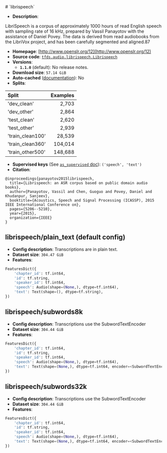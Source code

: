 <div itemscope itemtype="http://schema.org/Dataset">
  <div itemscope itemprop="includedInDataCatalog" itemtype="http://schema.org/DataCatalog">
    <meta itemprop="name" content="TensorFlow Datasets" />
  </div>
  <meta itemprop="name" content="librispeech" />
  <meta itemprop="description" content="LibriSpeech is a corpus of approximately 1000 hours of read English speech with sampling rate of 16 kHz,&#10;prepared by Vassil Panayotov with the assistance of Daniel Povey. The data is derived from read&#10;audiobooks from the LibriVox project, and has been carefully segmented and aligned.87&#10;&#10;To use this dataset:&#10;&#10;```python&#10;import tensorflow_datasets as tfds&#10;&#10;ds = tfds.load(&#x27;librispeech&#x27;, split=&#x27;train&#x27;)&#10;for ex in ds.take(4):&#10;  print(ex)&#10;```&#10;&#10;See [the guide](https://www.tensorflow.org/datasets/overview) for more&#10;informations on [tensorflow_datasets](https://www.tensorflow.org/datasets).&#10;&#10;" />
  <meta itemprop="url" content="https://www.tensorflow.org/datasets/catalog/librispeech" />
  <meta itemprop="sameAs" content="http://www.openslr.org/12" />
  <meta itemprop="citation" content="@inproceedings{panayotov2015librispeech,&#10;  title={Librispeech: an ASR corpus based on public domain audio books},&#10;  author={Panayotov, Vassil and Chen, Guoguo and Povey, Daniel and Khudanpur, Sanjeev},&#10;  booktitle={Acoustics, Speech and Signal Processing (ICASSP), 2015 IEEE International Conference on},&#10;  pages={5206--5210},&#10;  year={2015},&#10;  organization={IEEE}&#10;}" />
</div>
# `librispeech`

*   **Description**:

LibriSpeech is a corpus of approximately 1000 hours of read English speech with
sampling rate of 16 kHz, prepared by Vassil Panayotov with the assistance of
Daniel Povey. The data is derived from read audiobooks from the LibriVox
project, and has been carefully segmented and aligned.87

*   **Homepage**: [http://www.openslr.org/12](http://www.openslr.org/12)
*   **Source code**:
    [`tfds.audio.librispeech.Librispeech`](https://github.com/tensorflow/datasets/tree/master/tensorflow_datasets/audio/librispeech.py)
*   **Versions**:
    *   **`1.1.0`** (default): No release notes.
*   **Download size**: `57.14 GiB`
*   **Auto-cached**
    ([documentation](https://www.tensorflow.org/datasets/performances#auto-caching)):
    No
*   **Splits**:

Split            | Examples
:--------------- | -------:
'dev_clean'      | 2,703
'dev_other'      | 2,864
'test_clean'     | 2,620
'test_other'     | 2,939
'train_clean100' | 28,539
'train_clean360' | 104,014
'train_other500' | 148,688

*   **Supervised keys** (See
    [`as_supervised` doc](https://www.tensorflow.org/datasets/api_docs/python/tfds/load#args)):
    `('speech', 'text')`
*   **Citation**:

```
@inproceedings{panayotov2015librispeech,
  title={Librispeech: an ASR corpus based on public domain audio books},
  author={Panayotov, Vassil and Chen, Guoguo and Povey, Daniel and Khudanpur, Sanjeev},
  booktitle={Acoustics, Speech and Signal Processing (ICASSP), 2015 IEEE International Conference on},
  pages={5206--5210},
  year={2015},
  organization={IEEE}
}
```

## librispeech/plain_text (default config)

*   **Config description**: Transcriptions are in plain text.
*   **Dataset size**: `304.47 GiB`
*   **Features**:

```python
FeaturesDict({
    'chapter_id': tf.int64,
    'id': tf.string,
    'speaker_id': tf.int64,
    'speech': Audio(shape=(None,), dtype=tf.int64),
    'text': Text(shape=(), dtype=tf.string),
})
```

## librispeech/subwords8k

*   **Config description**: Transcriptions use the SubwordTextEncoder
*   **Dataset size**: `304.44 GiB`
*   **Features**:

```python
FeaturesDict({
    'chapter_id': tf.int64,
    'id': tf.string,
    'speaker_id': tf.int64,
    'speech': Audio(shape=(None,), dtype=tf.int64),
    'text': Text(shape=(None,), dtype=tf.int64, encoder=<SubwordTextEncoder vocab_size=8215>),
})
```

## librispeech/subwords32k

*   **Config description**: Transcriptions use the SubwordTextEncoder
*   **Dataset size**: `304.44 GiB`
*   **Features**:

```python
FeaturesDict({
    'chapter_id': tf.int64,
    'id': tf.string,
    'speaker_id': tf.int64,
    'speech': Audio(shape=(None,), dtype=tf.int64),
    'text': Text(shape=(None,), dtype=tf.int64, encoder=<SubwordTextEncoder vocab_size=32550>),
})
```
